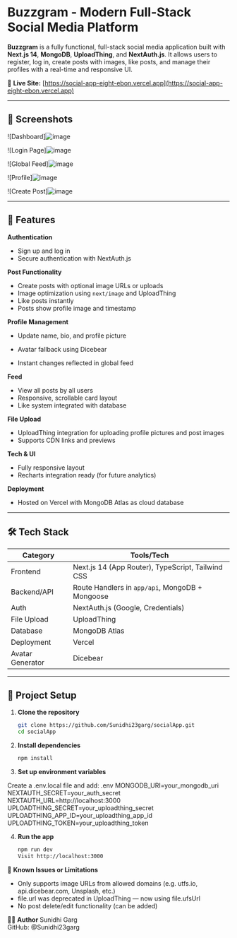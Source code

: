 # Buzzgram - Modern Full-Stack Social Media Platform

**Buzzgram** is a fully functional, full-stack social media application built with **Next.js 14**, **MongoDB**, **UploadThing**, and **NextAuth.js**. It allows users to register, log in, create posts with images, like posts, and manage their profiles with a real-time and responsive UI.

🔗 **Live Site:** [https://social-app-eight-ebon.vercel.app](https://social-app-eight-ebon.vercel.app)

---

## 📸 Screenshots

![Dashboard]![image](https://github.com/user-attachments/assets/f5d828f6-5467-42ed-815f-7662757949c9)

![Login Page]![image](https://github.com/user-attachments/assets/3269405f-e3bb-4019-a1ef-c0d7c7b4b8da)

![Global Feed]![image](https://github.com/user-attachments/assets/b2f10cad-9693-46f4-971f-59acffa99293)

![Profile]![image](https://github.com/user-attachments/assets/fe45b784-7a27-4ba7-9af7-44f949a9e013)

![Create Post]![image](https://github.com/user-attachments/assets/be30df90-8693-4200-94d4-03efe33953f1)

---

## 🚀 Features

**Authentication**
- Sign up and log in
- Secure authentication with NextAuth.js

**Post Functionality**
- Create posts with optional image URLs or uploads
- Image optimization using `next/image` and UploadThing
- Like posts instantly 
- Posts show profile image and timestamp

**Profile Management**
- Update name, bio, and profile picture
- Avatar fallback using Dicebear

- Instant changes reflected in global feed

**Feed**
- View all posts by all users
- Responsive, scrollable card layout
- Like system integrated with database

**File Upload**
- UploadThing integration for uploading profile pictures and post images
- Supports CDN links and previews

**Tech & UI**
- Fully responsive layout
- Recharts integration ready (for future analytics)

**Deployment**
- Hosted on Vercel with MongoDB Atlas as cloud database

---

## 🛠️ Tech Stack

| Category           | Tools/Tech                                      |
|-------------------|--------------------------------------------------|
| Frontend          | Next.js 14 (App Router), TypeScript, Tailwind CSS |
| Backend/API       | Route Handlers in `app/api`, MongoDB + Mongoose |
| Auth              | NextAuth.js (Google, Credentials)               |
| File Upload       | UploadThing                                     |
| Database          | MongoDB Atlas                                   |
| Deployment        | Vercel                                          |
| Avatar Generator  | Dicebear                                        |

---

## 🧰 Project Setup

1. **Clone the repository**
   ```bash
   git clone https://github.com/Sunidhi23garg/socialApp.git
   cd socialApp
   
2. **Install dependencies**
   ```bash
   npm install
   
3. **Set up environment variables**

Create a .env.local file and add:
.env
MONGODB_URI=your_mongodb_uri  
NEXTAUTH_SECRET=your_auth_secret  
NEXTAUTH_URL=http://localhost:3000  
UPLOADTHING_SECRET=your_uploadthing_secret  
UPLOADTHING_APP_ID=your_uploadthing_app_id  
UPLOADTHING_TOKEN=your_uploadthing_token  

4. **Run the app**
   ```bash
   npm run dev
   Visit http://localhost:3000

🧪 **Known Issues or Limitations**
- Only supports image URLs from allowed domains (e.g. utfs.io, api.dicebear.com, Unsplash, etc.)
- file.url was deprecated in UploadThing — now using file.ufsUrl
- No post delete/edit functionality (can be added)

👩‍💻 **Author**
Sunidhi Garg  
GitHub: @Sunidhi23garg
